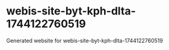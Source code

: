 # webis-site-byt-kph-dlta-1744122760519
Generated website for webis-site-byt-kph-dlta-1744122760519
